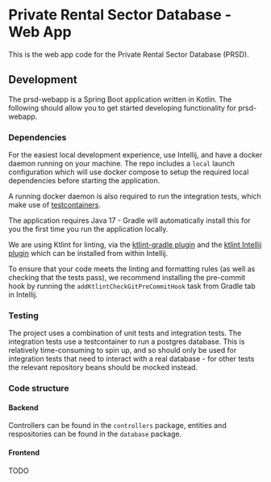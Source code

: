 # Private Rental Sector Database - Web App

This is the web app code for the Private Rental Sector Database (PRSD).

## Development

The prsd-webapp is a Spring Boot application written in Kotlin. The following should allow you to get started developing
functionality for prsd-webapp.

### Dependencies

For the easiest local development experience, use Intellij, and have a docker daemon running on your machine. The repo
includes a `local` launch configuration which will use docker compose to setup the required local dependencies before
starting the application.

A running docker daemon is also required to run the integration tests, which make use
of [testcontainers](https://testcontainers.com/).

The application requires Java 17 - Gradle will automatically install this for you the first time you run the
application locally.

We are using Ktlint for linting, via the [ktlint-gradle plugin](https://github.com/jlleitschuh/ktlint-gradle) and the
[ktlint Intellij plugin](https://plugins.jetbrains.com/plugin/15057-ktlint) which can be installed from within Intellij.

To ensure that your code meets the linting and formatting rules (as well as checking that the tests pass), we recommend
installing the pre-commit hook by running the `addKtlintCheckGitPreCommitHook` task from Gradle tab in Intellij.

### Testing

The project uses a combination of unit tests and integration tests. The integration tests use a testcontainer to run a
postgres database. This is relatively time-consuming to spin up, and so should only be used for integration tests that
need to interact with a real database - for other tests the relevant repository beans should be mocked instead.

### Code structure

#### Backend

Controllers can be found in the `controllers` package, entities and respositories can be found in the `database`
package.

#### Frontend

TODO